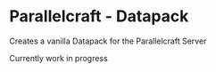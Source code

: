 # Parallelcraft - Datapack

Creates a vanilla Datapack for the Parallelcraft Server

Currently work in progress

